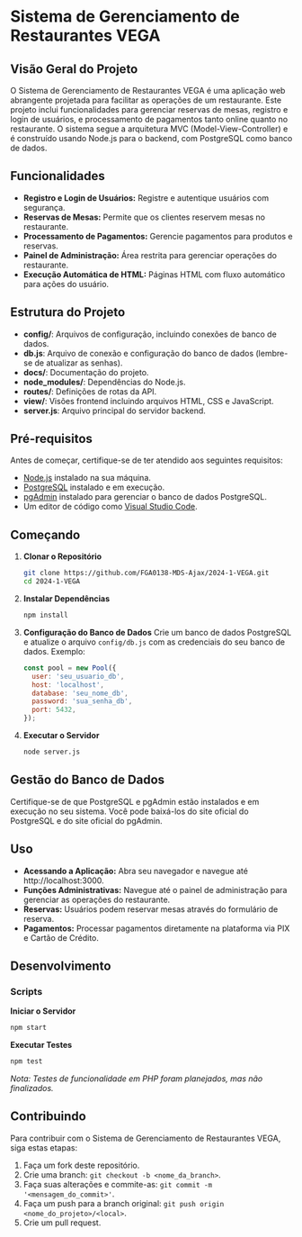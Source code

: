 # Sistema de Gerenciamento de Restaurantes VEGA

## Visão Geral do Projeto

O Sistema de Gerenciamento de Restaurantes VEGA é uma aplicação web abrangente projetada para facilitar as operações de um restaurante. Este projeto inclui funcionalidades para gerenciar reservas de mesas, registro e login de usuários, e processamento de pagamentos tanto online quanto no restaurante. O sistema segue a arquitetura MVC (Model-View-Controller) e é construído usando Node.js para o backend, com PostgreSQL como banco de dados.

## Funcionalidades

- **Registro e Login de Usuários:** Registre e autentique usuários com segurança.
- **Reservas de Mesas:** Permite que os clientes reservem mesas no restaurante.
- **Processamento de Pagamentos:** Gerencie pagamentos para produtos e reservas.
- **Painel de Administração:** Área restrita para gerenciar operações do restaurante.
- **Execução Automática de HTML:** Páginas HTML com fluxo automático para ações do usuário.

## Estrutura do Projeto

- **config/**: Arquivos de configuração, incluindo conexões de banco de dados.
- **db.js**: Arquivo de conexão e configuração do banco de dados (lembre-se de atualizar as senhas).
- **docs/**: Documentação do projeto.
- **node_modules/**: Dependências do Node.js.
- **routes/**: Definições de rotas da API.
- **view/**: Visões frontend incluindo arquivos HTML, CSS e JavaScript.
- **server.js**: Arquivo principal do servidor backend.

## Pré-requisitos

Antes de começar, certifique-se de ter atendido aos seguintes requisitos:

- [Node.js](https://nodejs.org/en/download/) instalado na sua máquina.
- [PostgreSQL](https://www.postgresql.org/download/) instalado e em execução.
- [pgAdmin](https://www.pgadmin.org/download/) instalado para gerenciar o banco de dados PostgreSQL.
- Um editor de código como [Visual Studio Code](https://code.visualstudio.com/).

## Começando

1. **Clonar o Repositório**
   ```sh
   git clone https://github.com/FGA0138-MDS-Ajax/2024-1-VEGA.git
   cd 2024-1-VEGA
   ```

2. **Instalar Dependências**
   ```sh
   npm install
   ```

3. **Configuração do Banco de Dados**
   Crie um banco de dados PostgreSQL e atualize o arquivo `config/db.js` com as credenciais do seu banco de dados.
   Exemplo:
   ```js
   const pool = new Pool({
     user: 'seu_usuario_db',
     host: 'localhost',
     database: 'seu_nome_db',
     password: 'sua_senha_db',
     port: 5432,
   });
   ```

4. **Executar o Servidor**
   ```sh
   node server.js
   ```

## Gestão do Banco de Dados
Certifique-se de que PostgreSQL e pgAdmin estão instalados e em execução no seu sistema. Você pode baixá-los do site oficial do PostgreSQL e do site oficial do pgAdmin.

## Uso
- **Acessando a Aplicação:** Abra seu navegador e navegue até http://localhost:3000.
- **Funções Administrativas:** Navegue até o painel de administração para gerenciar as operações do restaurante.
- **Reservas:** Usuários podem reservar mesas através do formulário de reserva.
- **Pagamentos:** Processar pagamentos diretamente na plataforma via PIX  e Cartão de Crédito.

## Desenvolvimento

### Scripts
**Iniciar o Servidor**
```sh
npm start
```

**Executar Testes**
```sh
npm test
```
*Nota: Testes de funcionalidade em PHP foram planejados, mas não finalizados.*

## Contribuindo
Para contribuir com o Sistema de Gerenciamento de Restaurantes VEGA, siga estas etapas:

1. Faça um fork deste repositório.
2. Crie uma branch: `git checkout -b <nome_da_branch>`.
3. Faça suas alterações e commite-as: `git commit -m '<mensagem_do_commit>'`.
4. Faça um push para a branch original: `git push origin <nome_do_projeto>/<local>`.
5. Crie um pull request.
